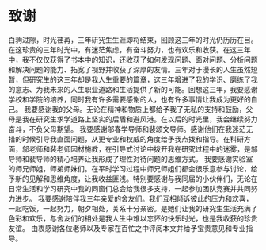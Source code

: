 # 致谢
白驹过隙，时光荏苒，三年研究生生涯即将结束，回顾这三年的时光仍历历在目。在这珍贵的三年时光中，有迷茫焦虑，有奋斗努力，也有欢乐和收获。在这三年中，我不仅仅获得了书本中的知识，还收获了如何发现问题、面对问题、分析问题和解决问题的能力、拓宽了视野并收获了深厚的友情。三年对于漫长的人生虽然短暂，但研究生的这三年却是我人生重要的篇章，这三年增进了我的学识、磨练了我的意志、为我未来的人生职业道路和生活提供了新的可能。回想这三年，我要感谢学校和学院的培养，同时我有许多需要感谢的人，也有许多事情让我成为更好的自己。
我要感谢我的父母。无论在精神和物质上都给予我了无私的支持和鼓励，父母是我在研究生求学道路上坚实的后盾和避风港。在以后的时光里，我会继续努力奋斗，不负父母期望。
我要感谢邬春学导师和裴颂文导师。感谢他们在我迷茫无措的时候引导我直面问题，从更专业和权威的角度给予我点拨和指导。在科研方面，邬老师和裴老师因材施教，在引导式讨论中拨开我在研究过程中的迷雾，是邬导师和裴导师的精心培养让我形成了理性对待问题的思维方式。
我要感谢实验室的师兄师姐，师弟师妹们。在平时学习过程中师兄师姐们都会很乐意参与讨论，给予新的见解和思维角度，让我收益匪浅。特别要感谢与我同届的小伙伴们，无论在日常生活和学习研究中我的同窗们总会给我很多支持，一起参加团队竞赛并共同努力进步。
我要感谢陪伴我三年亲爱的舍友们。我们互相倾诉彼此的压力和欢喜，一起吃饭，一起努力，朝夕相处，关系十分亲密。是她们让我的研究生生活充满了色彩和欢乐，与舍友们的相处是我人生中难以忘怀的快乐时光，也是我收获的珍贵友谊。
由衷感谢各位老师以及专家在百忙之中评阅本文并给予宝贵意见和专业指导。